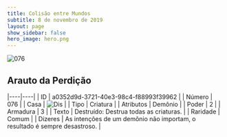 ```yaml
---
title: Colisão entre Mundos
subtitle: 8 de novembro de 2019
layout: page
show_sidebar: false
hero_image: hero.png
---
```


![076](https://cdn.keyforgegame.com/media/card_front/pt/452_076_W86J2V57FF7C_pt.png)

## Arauto da Perdição

|----|----|
| ID | a0352d9d-3721-40e3-98c4-f88993f39962 |
| Número | 076 |
| Casa | ![Dis](https://archonarcana.com/images/thumb/e/e8/Dis.png/22px-Dis.png "Dis") |
| Tipo | Criatura |
| Atributos | Demônio |
| Poder | 2 |
| Armadura | 3 |
| Texto | Destruído: Destrua todas as criaturas. |
| Raridade | Comum |
| Dizeres | As intenções de um demônio não importam,  o resultado é sempre desastroso. |
